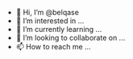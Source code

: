 - 👋 Hi, I’m @belqase
- 👀 I’m interested in ...
- 🌱 I’m currently learning ...
- 💞️ I’m looking to collaborate on ...
- 📫 How to reach me ...

<!---
belqase/belqase is a ✨ special ✨ repository because its `README.md` (this file) appears on your GitHub profile.
You can click the Preview link to take a look at your changes.
--->
